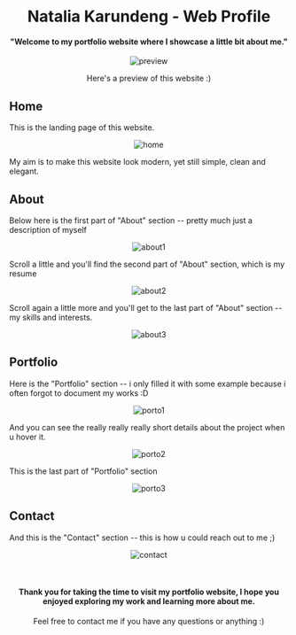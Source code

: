 <h1 align="center">
  <br>
  Natalia Karundeng  - Web Profile
  <br>
</h1>

<h4 align="center">"Welcome to my portfolio website where I showcase a little bit about me."</h4>

<p align="center"> <img src="https://user-images.githubusercontent.com/67302201/229364241-0f8e2840-336b-4460-995b-5ecd4b697b6a.gif" alt="preview"> </img> </p>
<p align="center"> Here's a preview of this website :) </p>

## Home
This is the landing page of this website.
<p align="center"> <img src="https://user-images.githubusercontent.com/67302201/229365108-1d572f6c-74eb-4ebd-907d-8359eedf4c1b.png" alt="home"> </img> </p>
My aim is to make this website look modern, yet still simple, clean and elegant.

## About
Below here is the first part of "About" section -- pretty much just a description of myself
<p align="center"> <img src="https://user-images.githubusercontent.com/67302201/229365395-fe6139cc-bc2d-4b31-bdd9-11b9aba6f44e.png" alt="about1"> </img> </p>

Scroll a little and you'll find the second part of "About" section, which is my resume
<p align="center"> <img src="https://user-images.githubusercontent.com/67302201/229365581-74e0f9bd-e951-4803-8b73-d5415b03f479.png" alt="about2"> </img> </p>

Scroll again a little more and you'll get to the last part of "About" section -- my skills and interests. 
<p align="center"> <img src="https://user-images.githubusercontent.com/67302201/229365748-c639f5a8-9115-47bb-ab04-df9cd50cb409.png" alt="about3"> </img> </p>

## Portfolio
Here is the "Portfolio" section -- i only filled it with some example because i often forgot to document my works :D
<p align="center"> <img src="https://user-images.githubusercontent.com/67302201/229366167-3bd913ce-b307-463d-8452-eda712623a35.png" alt="porto1"> </img> </p>

And you can see the really really really short details about the project when u hover it.
<p align="center"> <img src="https://user-images.githubusercontent.com/67302201/229366532-959e7aaa-687c-47f4-be5c-ebe216101f70.png" alt="porto2"> </img> </p>

This is the last part of "Portfolio" section
<p align="center"> <img src="https://user-images.githubusercontent.com/67302201/229366852-756982c5-5b8f-4fe6-8bc3-274dca84c651.png" alt="porto3"> </img> </p>

## Contact
And this is the "Contact" section -- this is how u could reach out to me ;)
<p align="center"> <img src="https://user-images.githubusercontent.com/67302201/229367161-163ac797-3822-46c6-95f0-6f6fde1a3e7a.png" alt="contact"> </img> </p>
<br>
<h4 align="center"> Thank you for taking the time to visit my portfolio website, I hope you enjoyed exploring my work and learning more about me. </h4>
<p align="center"> Feel free to contact me if you have any questions or anything :) </p>
